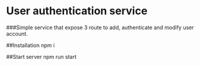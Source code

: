 # User authentication service

###Simple service that expose 3 route to add, authenticate and modify user account.

##Installation
npm i

##Start server
npm run start

  
